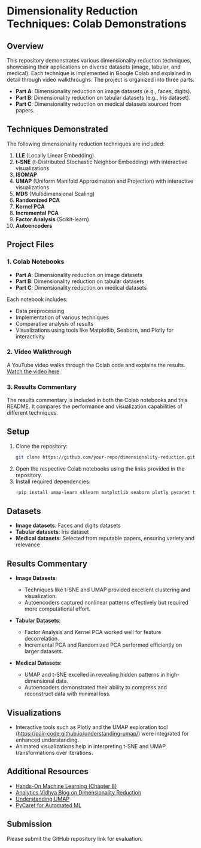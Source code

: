 
# Dimensionality Reduction Techniques: Colab Demonstrations

## Overview

This repository demonstrates various dimensionality reduction techniques, showcasing their applications on diverse datasets (image, tabular, and medical). Each technique is implemented in Google Colab and explained in detail through video walkthroughs. The project is organized into three parts:

- **Part A**: Dimensionality reduction on image datasets (e.g., faces, digits).
- **Part B**: Dimensionality reduction on tabular datasets (e.g., Iris dataset).
- **Part C**: Dimensionality reduction on medical datasets sourced from papers.

## Techniques Demonstrated

The following dimensionality reduction techniques are included:

1. **LLE** (Locally Linear Embedding)
2. **t-SNE** (t-Distributed Stochastic Neighbor Embedding) with interactive visualizations
3. **ISOMAP**
4. **UMAP** (Uniform Manifold Approximation and Projection) with interactive visualizations
5. **MDS** (Multidimensional Scaling)
6. **Randomized PCA**
7. **Kernel PCA**
8. **Incremental PCA**
9. **Factor Analysis** (Scikit-learn)
10. **Autoencoders**

## Project Files

### 1. Colab Notebooks
- **Part A**: Dimensionality reduction on image datasets
- **Part B**: Dimensionality reduction on tabular datasets
- **Part C**: Dimensionality reduction on medical datasets

Each notebook includes:
- Data preprocessing
- Implementation of various techniques
- Comparative analysis of results
- Visualizations using tools like Matplotlib, Seaborn, and Plotly for interactivity

### 2. Video Walkthrough
A YouTube video walks through the Colab code and explains the results. [Watch the video here](#).

### 3. Results Commentary
The results commentary is included in both the Colab notebooks and this README. It compares the performance and visualization capabilities of different techniques.

## Setup

1. Clone the repository:
   ```bash
   git clone https://github.com/your-repo/dimensionality-reduction.git
   ```
2. Open the respective Colab notebooks using the links provided in the repository.
3. Install required dependencies:
   ```bash
   !pip install umap-learn sklearn matplotlib seaborn plotly pycaret tensorflow
   ```

## Datasets

- **Image datasets**: Faces and digits datasets
- **Tabular datasets**: Iris dataset
- **Medical datasets**: Selected from reputable papers, ensuring variety and relevance

## Results Commentary

- **Image Datasets**:
  - Techniques like t-SNE and UMAP provided excellent clustering and visualization.
  - Autoencoders captured nonlinear patterns effectively but required more computational effort.
  
- **Tabular Datasets**:
  - Factor Analysis and Kernel PCA worked well for feature decorrelation.
  - Incremental PCA and Randomized PCA performed efficiently on larger datasets.

- **Medical Datasets**:
  - UMAP and t-SNE excelled in revealing hidden patterns in high-dimensional data.
  - Autoencoders demonstrated their ability to compress and reconstruct data with minimal loss.

## Visualizations

- Interactive tools such as Plotly and the UMAP exploration tool (https://pair-code.github.io/understanding-umap/) were integrated for enhanced understanding.
- Animated visualizations help in interpreting t-SNE and UMAP transformations over iterations.

## Additional Resources

- [Hands-On Machine Learning (Chapter 8)](https://github.com/ageron/handson-ml2/blob/master/08_dimensionality_reduction.ipynb)
- [Analytics Vidhya Blog on Dimensionality Reduction](https://www.analyticsvidhya.com/blog/2018/08/dimensionality-reduction-techniques-python/)
- [Understanding UMAP](https://pair-code.github.io/understanding-umap/)
- [PyCaret for Automated ML](https://www.kaggle.com/code/sureshmecad/pycaret-automl-beginers/notebook)

## Submission

Please submit the GitHub repository link for evaluation.
